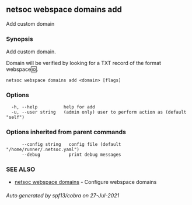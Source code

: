 ## netsoc webspace domains add

Add custom domain

### Synopsis

Add custom domain.

Domain will be verified by looking for a TXT record of the format
webspace:id:<user id>.


```
netsoc webspace domains add <domain> [flags]
```

### Options

```
  -h, --help          help for add
  -u, --user string   (admin only) user to perform action as (default "self")
```

### Options inherited from parent commands

```
      --config string   config file (default "/home/runner/.netsoc.yaml")
      --debug           print debug messages
```

### SEE ALSO

* [netsoc webspace domains](netsoc_webspace_domains.md)	 - Configure webspace domains

###### Auto generated by spf13/cobra on 27-Jul-2021
